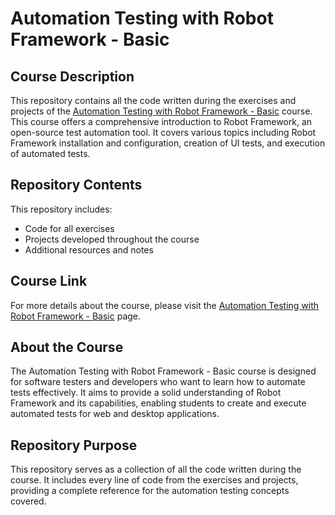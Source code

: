 # Automation Testing with Robot Framework - Basic

## Course Description

This repository contains all the code written during the exercises and projects of the [Automation Testing with Robot Framework - Basic](https://www.udemy.com/course/automacao-de-testes-com-robot-framework-basico) course. This course offers a comprehensive introduction to Robot Framework, an open-source test automation tool. It covers various topics including Robot Framework installation and configuration, creation of UI tests, and execution of automated tests.

## Repository Contents

This repository includes:

- Code for all exercises
- Projects developed throughout the course
- Additional resources and notes

## Course Link

For more details about the course, please visit the [Automation Testing with Robot Framework - Basic](https://www.udemy.com/course/automacao-de-testes-com-robot-framework-basico) page.

## About the Course

The Automation Testing with Robot Framework - Basic course is designed for software testers and developers who want to learn how to automate tests effectively. It aims to provide a solid understanding of Robot Framework and its capabilities, enabling students to create and execute automated tests for web and desktop applications.

## Repository Purpose

This repository serves as a collection of all the code written during the course. It includes every line of code from the exercises and projects, providing a complete reference for the automation testing concepts covered.
